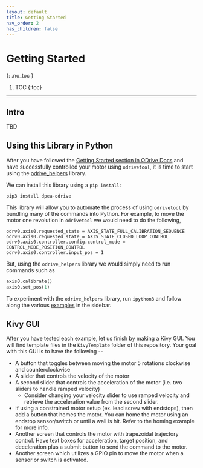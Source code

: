 ```yaml
---
layout: default
title: Getting Started
nav_order: 2
has_children: false
---
```


# Getting Started
{: .no_toc }

1. TOC
{:toc}
---

## Intro
TBD

## Using this Library in Python
After you have followed the [Getting Started section in ODrive Docs](https://docs.odriverobotics.com/v/latest/getting-started.html)
and have successfully controlled your motor using `odrivetool`, it is time to start using the
[odrive_helpers](https://github.com/dpengineering/dpea-odrive/blob/main/odrive_helpers.py) library.

We can install this library using a `pip install`: 
```
pip3 install dpea-odrive 
```


This library will allow you to automate the process of using `odrivetool` by bundling many of the commands into Python.
For example, to move the motor one revolution in `odrivetool` we would need to do the following,
``` 
odrv0.axis0.requested_state = AXIS_STATE_FULL_CALIBRATION_SEQUENCE
odrv0.axis0.requested_state = AXIS_STATE_CLOSED_LOOP_CONTROL
odrv0.axis0.controller.config.control_mode = CONTROL_MODE_POSITION_CONTROL
odrv0.axis0.controller.input_pos = 1
```

But, using the `odrive_helpers` library we would simply need to run commands such as
```python
axis0.calibrate()
axis0.set_pos(1)
```

To experiment with the `odrive_helpers` library, run `ipython3` and follow along the various 
[examples](/dpea-odrive/examples/examples) in the sidebar.

## Kivy GUI
After you have tested each example, let us finish by making a Kivy GUI. You will find template files in the `KivyTemplate`
folder of this repository. Your goal with this GUI is to have the following --
* A button that toggles between moving the motor 5 rotations clockwise and counterclockwise
* A slider that controls the velocity of the motor
* A second slider that controls the acceleration of the motor (i.e. two sliders to handle ramped velocity)
  * Consider changing your velocity slider to use ramped velocity and retrieve the acceleration value from the second slider.
* If using a constrained motor setup (ex. lead screw with endstops), then add a button that homes the motor. You can
  home the motor using an endstop sensor/switch or until a wall is hit. Refer to the homing example for more info.
* Another screen that controls the motor with trapezoidal trajectory control. Have text boxes 
  for acceleration, target position, and deceleration plus a submit button to send the command to the motor.
* Another screen which utilizes a GPIO pin to move the motor when a sensor or switch is activated.




